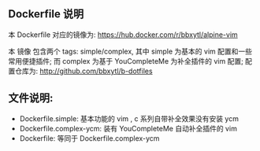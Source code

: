 ## Dockerfile 说明
本 Dockerfile 对应的镜像为: https://hub.docker.com/r/bbxytl/alpine-vim


本 镜像 包含两个 tags: simple/complex, 其中 simple 为基本的 vim 配置和一些常用便捷插件;
而 complex 为基于 YouCompleteMe 为补全插件的 vim 配置;
配置仓库为: http://github.com/bbxytl/b-dotfiles


## 文件说明:
- Dockerfile.simple: 基本功能的 vim , c 系列自带补全效果没有安装 ycm
- Dockerfile.complex-ycm: 装有 YouCompleteMe 自动补全插件的 vim
- Dockerfile: 等同于 Dockerfile.complex-ycm
